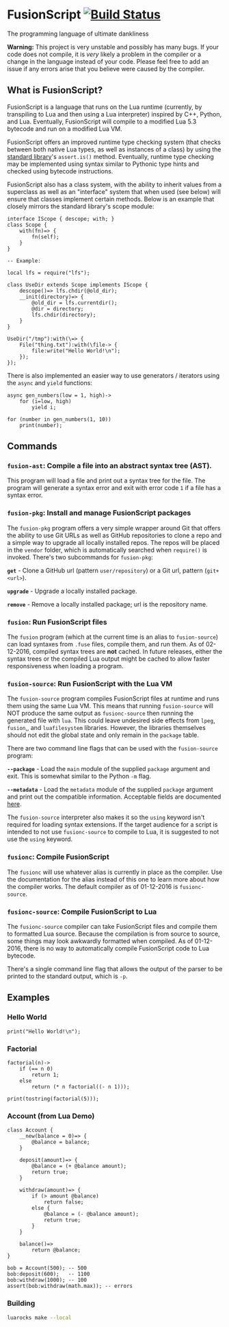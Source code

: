 # FusionScript [![Build Status](https://travis-ci.org/RyanSquared/fusionscript.svg?branch=master)](https://travis-ci.org/RyanSquared/fusionscript)
The programming language of ultimate dankliness

**Warning:** This project is very unstable and possibly has many bugs.  If your
code does not compile, it is *very* likely a problem in the compiler or a
change in the language instead of your code. Please feel free to add an issue
if any errors arise that you believe were caused by the compiler.

## What is FusionScript?

FusionScript is a language that runs on the Lua runtime (currently, by
transpiling to Lua and then using a Lua interpreter) inspired by C++, Python,
and Lua. Eventually, FusionScript will compile to a modified Lua 5.3 bytecode
and run on a modified Lua VM.

FusionScript offers an improved runtime type checking system (that
checks between both native Lua types, as well as instances of a class) by using
the [standard library](/RyanSquared/stdlib)'s `assert.is()` method. Eventually,
runtime type checking may be implemented using syntax similar to Pythonic type
hints and checked using bytecode instructions.

FusionScript also has a class system, with the ability to inherit values from a
superclass as well as an "interface" system that when used (see below) will
ensure that classes implement certain methods. Below is an example that closely
mirrors the standard library's scope module:

```fuse
interface IScope { descope; with; }
class Scope {
	with(fn)=> {
		fn(self);
	}
}

-- Example:

local lfs = require("lfs");

class UseDir extends Scope implements IScope {
	descope()=> lfs.chdir(@old_dir);
	__init(directory)=> {
		@old_dir = lfs.currentdir();
		@dir = directory;
		lfs.chdir(directory);
	}
}

UseDir("/tmp"):with(\=> {
	File("thing.txt"):with(\file-> {
		file:write("Hello World!\n");
	});
});
```

There is also implemented an easier way to use generators / iterators using the
`async` and `yield` functions:

```
async gen_numbers(low = 1, high)->
	for (i=low, high)
		yield i;

for (number in gen_numbers(1, 10))
	print(number);
```

## Commands

### `fusion-ast`: Compile a file into an abstract syntax tree (AST).

This program will load a file and print out a syntax tree for the file. The
program will generate a syntax error and exit with error code `1` if a file has
a syntax error.

### `fusion-pkg`: Install and manage FusionScript packages

The `fusion-pkg` program offers a very simple wrapper around Git that offers
the ability to use Git URLs as well as GitHub repositories to clone a repo and
a simple way to upgrade all locally installed repos. The repos will be placed
in the `vendor` folder, which is automatically searched when `require()` is
invoked. There's two subcommands for `fusion-pkg`:

**`get`** - Clone a GitHub url (pattern `user/repository`) or a Git url,
pattern (`git+<url>`).

**`upgrade`** - Upgrade a locally installed package.

**`remove`** - Remove a locally installed package; url is the repository name.

### `fusion`: Run FusionScript files

The `fusion` program (which at the current time is an alias to `fusion-source`)
can load syntaxes from `.fuse` files, compile them, and run them. As of
02-12-2016, compiled syntax trees are **not** cached. In future releases,
either the syntax trees or the compiled Lua output might be cached to allow
faster responsiveness when loading a program.

### `fusion-source`: Run FusionScript with the Lua VM

The `fusion-source` program compiles FusionScript files at runtime and runs
them using the same Lua VM. This means that running `fusion-source` will NOT
produce the same output as `fusionc-source` then running the generated file
with `lua`.  This could leave undesired side effects from `lpeg`, `fusion`,,
and `luafilesystem` libraries. However, the libraries themselves should not
edit the global state and only remain in the `package` table.

There are two command line flags that can be used with the `fusion-source`
program:

**`--package`** - Load the `main` module of the supplied `package` argument and
exit. This is somewhat similar to the Python `-m` flag.

**`--metadata`** - Load the `metadata` module of the supplied `package`
argument and print out the compatible information. Acceptable fields are
documented [here](https://github.com/ChickenNuggers/FusionScript/wiki/Modules).

The `fusion-source` interpreter also makes it so the `using` keyword isn't
required for loading syntax extensions. If the target audience for a script is
intended to not use `fusionc-source` to compile to Lua, it is suggested to not
use the `using` keyword.

### `fusionc`: Compile FusionScript

The `fusionc` will use whatever alias is currently in place as the compiler.
Use the documentation for the alias instead of this one to learn more about how
the compiler works. The default compiler as of 01-12-2016 is `fusionc-source`.

### `fusionc-source`: Compile FusionScript to Lua

The `fusionc-source` compiler can take FusionScript files and compile them to
formatted Lua source. Because the compilation is from source to source, some
things may look awkwardly formatted when compiled. As of 01-12-2016, there is
no way to automatically compile FusionScript code to Lua bytecode.

There's a single command line flag that allows the output of the parser to be
printed to the standard output, which is `-p`.

## Examples

### Hello World

```
print("Hello World!\n");
```

### Factorial

```
factorial(n)->
    if (== n 0)
        return 1;
    else
        return (* n factorial((- n 1)));

print(tostring(factorial(5)));
```

### Account (from Lua Demo)

```
class Account {
    __new(balance = 0)=> {
        @balance = balance;
    }

    deposit(amount)=> {
        @balance = (+ @balance amount);
        return true;
    }

    withdraw(amount)=> {
        if (> amount @balance)
            return false;
        else {
            @balance = (- @balance amount);
            return true;
        }
    }

    balance()=>
        return @balance;
}

bob = Account(500); -- 500
bob:deposit(600);   -- 1100
bob:withdraw(1000); -- 100
assert(bob:withdraw(math.max)); -- errors
```

### Building

```sh
luarocks make --local
```
